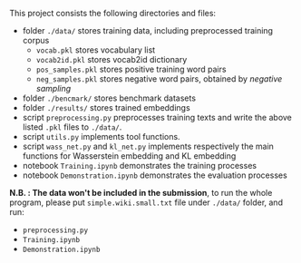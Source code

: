 This project consists the following directories and files:

- folder `./data/` stores training data, including preprocessed training corpus
    - `vocab.pkl` stores vocabulary list
    - `vocab2id.pkl` stores vocab2id dictionary
    - `pos_samples.pkl` stores positive training word pairs
    - `neg_samples.pkl` stores negative word pairs, obtained by *negative sampling*
- folder `./bencmark/` stores benchmark datasets
- folder `./results/` stores trained embeddings
- script `preprocessing.py` preprocesses training texts and write the above listed `.pkl` files to `./data/`.
- script `utils.py` implements tool functions.
- script `wass_net.py` and `kl_net.py` implements respectively the main functions for Wasserstein embedding and KL embedding
- notebook `Training.ipynb` demonstrates the training processes
- notebook `Demonstration.ipynb` demonstrates the evaluation processes

**N.B. : The data won't be included in the submission**, to run the whole program, please put `simple.wiki.small.txt` file under `./data/` folder, and run:

- `preprocessing.py`
- `Training.ipynb`
- `Demonstration.ipynb`
